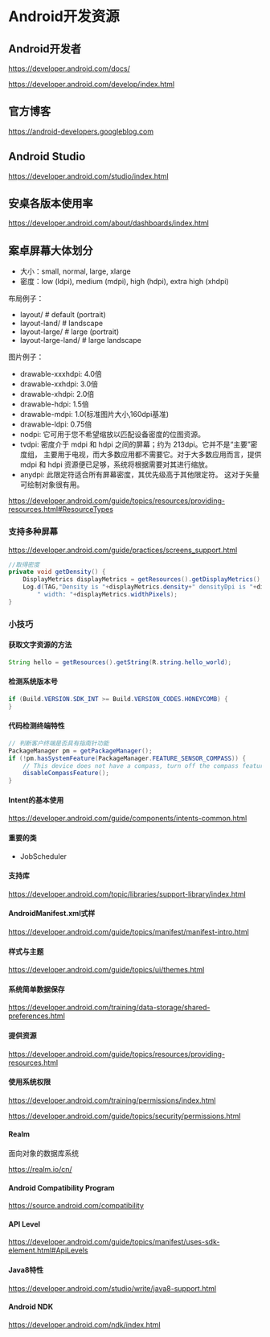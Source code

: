 Android开发资源
===============

## Android开发者

https://developer.android.com/docs/

https://developer.android.com/develop/index.html

## 官方博客

https://android-developers.googleblog.com

## Android Studio

https://developer.android.com/studio/index.html

## 安桌各版本使用率

https://developer.android.com/about/dashboards/index.html

## 案卓屏幕大体划分

* 大小：small, normal, large, xlarge
* 密度：low (ldpi), medium (mdpi), high (hdpi), extra high (xhdpi)

布局例子：

* layout/              # default (portrait)
* layout-land/         # landscape
* layout-large/        # large (portrait)
* layout-large-land/   # large landscape

图片例子：

* drawable-xxxhdpi: 4.0倍
* drawable-xxhdpi:  3.0倍
* drawable-xhdpi:   2.0倍
* drawable-hdpi:    1.5倍
* drawable-mdpi:    1.0(标准图片大小,160dpi基准)
* drawable-ldpi:    0.75倍
* nodpi:  它可用于您不希望缩放以匹配设备密度的位图资源。
* tvdpi:  密度介于 mdpi 和 hdpi 之间的屏幕；约为 213dpi。它并不是“主要”密度组， 主要用于电视，而大多数应用都不需要它。对于大多数应用而言，提供 mdpi 和 hdpi 资源便已足够，系统将根据需要对其进行缩放。
* anydpi: 此限定符适合所有屏幕密度，其优先级高于其他限定符。 这对于矢量可绘制对象很有用。

https://developer.android.com/guide/topics/resources/providing-resources.html#ResourceTypes

### 支持多种屏幕

https://developer.android.com/guide/practices/screens_support.html

```java
//取得密度
private void getDensity() {
    DisplayMetrics displayMetrics = getResources().getDisplayMetrics();
    Log.d(TAG,"Density is "+displayMetrics.density+" densityDpi is "+displayMetrics.densityDpi+" height: "+displayMetrics.heightPixels+
        " width: "+displayMetrics.widthPixels);
}
```

### 小技巧

#### 获取文字资源的方法

```java
String hello = getResources().getString(R.string.hello_world);
```

#### 检测系统版本号

```java
if (Build.VERSION.SDK_INT >= Build.VERSION_CODES.HONEYCOMB) {
}
```

#### 代码检测终端特性

```java
// 判断客户终端是否具有指南针功能
PackageManager pm = getPackageManager();
if (!pm.hasSystemFeature(PackageManager.FEATURE_SENSOR_COMPASS)) {
    // This device does not have a compass, turn off the compass feature
    disableCompassFeature();
}
```

#### Intent的基本使用

https://developer.android.com/guide/components/intents-common.html

#### 重要的类

* JobScheduler

#### 支持库

https://developer.android.com/topic/libraries/support-library/index.html

#### AndroidManifest.xml式样

https://developer.android.com/guide/topics/manifest/manifest-intro.html

#### 样式与主题

https://developer.android.com/guide/topics/ui/themes.html

#### 系统简单数据保存

https://developer.android.com/training/data-storage/shared-preferences.html

#### 提供资源

https://developer.android.com/guide/topics/resources/providing-resources.html

#### 使用系统权限

https://developer.android.com/training/permissions/index.html

https://developer.android.com/guide/topics/security/permissions.html

#### Realm

面向对象的数据库系统

https://realm.io/cn/

#### Android Compatibility Program

https://source.android.com/compatibility

#### API Level

https://developer.android.com/guide/topics/manifest/uses-sdk-element.html#ApiLevels

#### Java8特性

https://developer.android.com/studio/write/java8-support.html

#### Android NDK

https://developer.android.com/ndk/index.html

